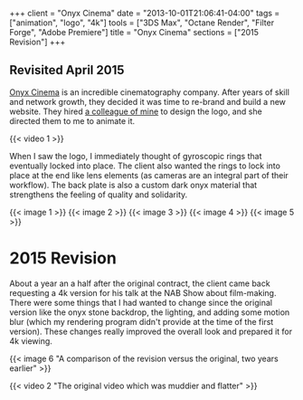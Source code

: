 +++
client = "Onyx Cinema"
date = "2013-10-01T21:06:41-04:00"
tags = ["animation", "logo", "4k"]
tools = ["3DS Max", "Octane Render", "Filter Forge", "Adobe Premiere"]
title = "Onyx Cinema"
sections = ["2015 Revision"]
+++

## Revisited April 2015

[Onyx Cinema](http://www.onyxcinema.com/) is an incredible cinematography company. After years of skill and network growth, they decided it was time to re-brand and build a new website. They hired [a colleague of mine](http://www.thejoylin.com/) to design the logo, and she directed them to me to animate it.

{{< video 1 >}}

When I saw the logo, I immediately thought of gyroscopic rings that eventually locked into place. The client also wanted the rings to lock into place at the end like lens elements (as cameras are an integral part of their workflow). The back plate is also a custom dark onyx material that strengthens the feeling of quality and solidarity.

{{< image 1 >}}
{{< image 2 >}}
{{< image 3 >}}
{{< image 4 >}}
{{< image 5 >}}

# 2015 Revision

About a year an a half after the original contract, the client came back requesting a 4k version for his talk at the NAB Show about film-making. There were some things that I had wanted to change since the original version like the onyx stone backdrop, the lighting, and adding some motion blur (which my rendering program didn't provide at the time of the first version). These changes really improved the overall look and prepared it for 4k viewing.

{{< image 6 "A comparison of the revision versus the original, two years earlier" >}}

{{< video 2 "The original video which was muddier and flatter" >}}
